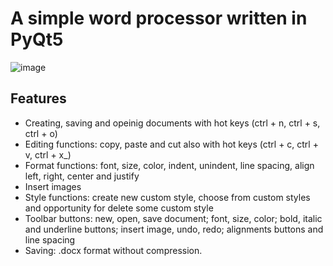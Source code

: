 # A simple word processor written in PyQt5

![image](https://github.com/user-attachments/assets/6623f993-135f-453e-92f9-58f07be27dae)

## Features
- Creating, saving and opeinig documents with hot keys (ctrl + n, ctrl + s, ctrl + o)
- Editing functions: copy, paste and cut also with hot keys (ctrl + c, ctrl + v, ctrl + x_)
- Format functions: font, size, color, indent, unindent, line spacing, align left, right, center and justify
- Insert images
- Style functions: create new custom style, choose from custom styles and opportunity for delete some custom style
- Toolbar buttons: new, open, save document; font, size, color; bold, italic and underline buttons; insert image, undo, redo; alignments buttons and line spacing
- Saving: .docx format without compression.
